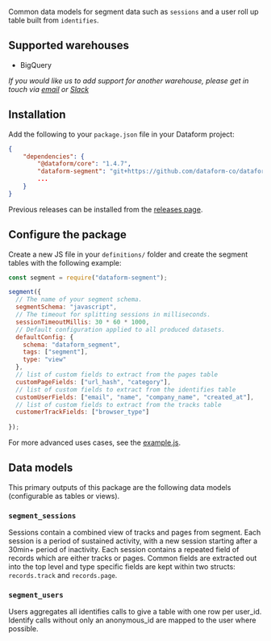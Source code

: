 Common data models for segment data such as `sessions` and a user roll up table built from `identifies`.

## Supported warehouses

- BigQuery

*If you would like us to add support for another warehouse, please get in touch via [email](mailto:team@dataform.co) or [Slack](https://slack.dataform.co/)*

## Installation

Add the following to your `package.json` file in your Dataform project:
```json
{
    "dependencies": {
        "@dataform/core": "1.4.7",
        "dataform-segment": "git+https://github.com/dataform-co/dataform-segment.git#4e1e51526177bcc5e655d63c8d8fec971492f206",
        ...
    }
}
```

Previous releases can be installed from the [releases page](https://github.com/dataform-co/dataform-segment/releases).

## Configure the package

Create a new JS file in your `definitions/` folder and create the segment tables with the following example:

```js
const segment = require("dataform-segment");

segment({
  // The name of your segment schema.
  segmentSchema: "javascript",
  // The timeout for splitting sessions in milliseconds.
  sessionTimeoutMillis: 30 * 60 * 1000,
  // Default configuration applied to all produced datasets.
  defaultConfig: {
    schema: "dataform_segment",
    tags: ["segment"],
    type: "view"
  },
  // list of custom fields to extract from the pages table
  customPageFields: ["url_hash", "category"],
  // list of custom fields to extract from the identifies table
  customUserFields: ["email", "name", "company_name", "created_at"],
  // list of custom fields to extract from the tracks table
  customerTrackFields: ["browser_type"]
  
});
```

For more advanced uses cases, see the [example.js](https://github.com/dataform-co/dataform-segment/blob/master/definitions/example.js).

## Data models

This primary outputs of this package are the following data models (configurable as tables or views).

### `segment_sessions`

Sessions contain a combined view of tracks and pages from segment. Each session is a period of sustained activity, with a new session starting after a 30min+ period of inactivity. Each session contains a repeated field of records which are either tracks or pages. Common fields are extracted out into the top level and type specific fields are kept within two structs: `records.track` and `records.page`.

### `segment_users`

Users aggregates all identifies calls to give a table with one row per user_id. Identify calls without only an anonymous_id are mapped to the user where possible.
